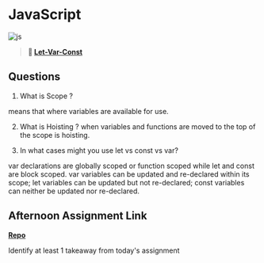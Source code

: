 # JavaScript

![js](https://bcw.blob.core.windows.net/public/img/courses/js.gif)

> **📖 [Let-Var-Const](https://codeworksacademy.com/fs-student-guide/resources/wk2/01-Let-Var-Const)**

## Questions

1. What is Scope ? 

means that where variables are available for use.

2. What is Hoisting ?
when variables and functions are moved to the top of the scope is hoisting.

3. In what cases might you use let vs const vs var?

var declarations are globally scoped or function scoped while let and const are block scoped. var variables can be updated and re-declared within its scope; let variables can be updated but not re-declared; const variables can neither be updated nor re-declared.

## Afternoon Assignment Link

**[Repo](https://github.com/EllaMarcum/<ASSIGNMENT_REPO>)**

Identify at least 1 takeaway from today's assignment
